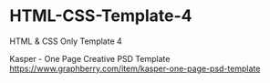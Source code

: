 # HTML-CSS-Template-4
HTML &amp; CSS Only Template 4

Kasper - One Page Creative PSD Template
https://www.graphberry.com/item/kasper-one-page-psd-template
